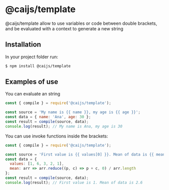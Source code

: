 # @caijs/template

@caijs/template allow to use variables or code between double brackets, and be evaluated with a context to generate a new string

## Installation

In your project folder run:

```bash
$ npm install @caijs/template
```

## Examples of use

You can evaluate an string

```javascript
const { compile } = require('@caijs/template');

const source = 'My name is {{ name }}, my age is {{ age }}';
const data = { name: 'Ana', age: 30 };
const result = compile(source, data);
console.log(result); // My name is Ana, my age is 30
```

You can use invoke functions inside the brackets:

```javascript
const { compile } = require('@caijs/template');

const source = 'First value is {{ values[0] }}. Mean of data is {{ mean(values) }}';
const data = { 
  values: [1, 6, 3, 2, 1],
  mean: arr => arr.reduce((p, c) => p + c, 0) / arr.length
};
const result = compile(source, data);
console.log(result); // First value is 1. Mean of data is 2.6
```